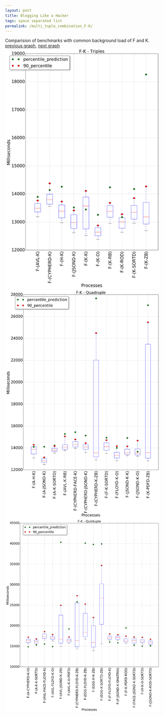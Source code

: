 ```yaml
---
layout: post
title: Blogging Like a Hacker
tags: space separated list
permalink: /multi_tuple_combination_F-K/
---
```


Comparision of benchmarks with common background load of F and K.
[previous graph](./multi_tuple_combination_F-JSOND/), [next graph](./multi_tuple_combination_F-O/)
<img src="./images/triple/F/F-K_box.png" alt="graph figure"><img src="./images/quadruple/F/F-K_box.png" alt="graph figure"><img src="./images/quintuple/F/F-K_box.png" alt="graph figure">